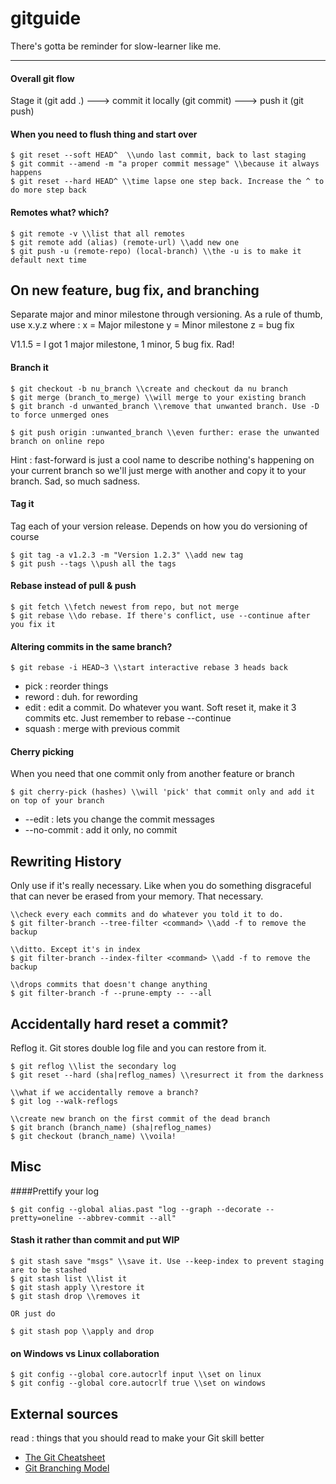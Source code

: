 # gitguide

There's gotta be reminder for slow-learner like me.

---
#### Overall git flow
Stage it (git add .) ---> commit it locally (git commit) ---> push it (git push)

#### When you need to flush thing and start over
```
$ git reset --soft HEAD^  \\undo last commit, back to last staging
$ git commit --amend -m "a proper commit message" \\because it always happens
$ git reset --hard HEAD^ \\time lapse one step back. Increase the ^ to do more step back
```
#### Remotes what? which?
```
$ git remote -v \\list that all remotes
$ git remote add (alias) (remote-url) \\add new one
$ git push -u (remote-repo) (local-branch) \\the -u is to make it default next time
```
## On new feature, bug fix, and branching
Separate major and minor milestone through versioning. As a rule of thumb, use x.y.z where :
x = Major milestone
y = Minor milestone
z = bug fix

V1.1.5 = I got 1 major milestone, 1 minor, 5 bug fix. Rad!

#### Branch it

```
$ git checkout -b nu_branch \\create and checkout da nu branch
$ git merge (branch_to_merge) \\will merge to your existing branch
$ git branch -d unwanted_branch \\remove that unwanted branch. Use -D to force unmerged ones 

$ git push origin :unwanted_branch \\even further: erase the unwanted branch on online repo
```
Hint : fast-forward is just a cool name to describe nothing's happening on your current branch so we'll just merge with another and copy it to your branch. Sad, so much sadness.

#### Tag it
Tag each of your version release. Depends on how you do versioning of course
```
$ git tag -a v1.2.3 -m "Version 1.2.3" \\add new tag
$ git push --tags \\push all the tags
```
#### Rebase instead of pull & push
```
$ git fetch \\fetch newest from repo, but not merge
$ git rebase \\do rebase. If there's conflict, use --continue after you fix it
```
#### Altering commits in the same branch?
```
$ git rebase -i HEAD~3 \\start interactive rebase 3 heads back
```
+ pick : reorder things
+ reword : duh. for rewording
+ edit : edit a commit. Do whatever you want. Soft reset it, make it 3 commits etc. Just remember to rebase --continue
+ squash : merge with previous commit

#### Cherry picking
When you need that one commit only from another feature or branch
```
$ git cherry-pick (hashes) \\will 'pick' that commit only and add it on top of your branch
```
+ --edit : lets you change the commit messages
+ --no-commit : add it only, no commit

## Rewriting History
Only use if it's really necessary. Like when you do something disgraceful that can never be erased from your memory. That necessary.
```
\\check every each commits and do whatever you told it to do.
$ git filter-branch --tree-filter <command> \\add -f to remove the backup

\\ditto. Except it's in index
$ git filter-branch --index-filter <command> \\add -f to remove the backup

\\drops commits that doesn't change anything
$ git filter-branch -f --prune-empty -- --all
```

## Accidentally hard reset a commit?
Reflog it. Git stores double log file and you can restore from it.
```
$ git reflog \\list the secondary log
$ git reset --hard (sha|reflog_names) \\resurrect it from the darkness

\\what if we accidentally remove a branch?
$ git log --walk-reflogs

\\create new branch on the first commit of the dead branch
$ git branch (branch_name) (sha|reflog_names)
$ git checkout (branch_name) \\voila!
```

## Misc
####Prettify your log
```
$ git config --global alias.past "log --graph --decorate --pretty=oneline --abbrev-commit --all"
```
#### Stash it rather than commit and put WIP
```
$ git stash save "msgs" \\save it. Use --keep-index to prevent staging are to be stashed
$ git stash list \\list it
$ git stash apply \\restore it
$ git stash drop \\removes it

OR just do

$ git stash pop \\apply and drop
```
#### on Windows vs Linux collaboration
```
$ git config --global core.autocrlf input \\set on linux
$ git config --global core.autocrlf true \\set on windows
```
## External sources
read : things that you should read to make your Git skill better
+ [The Git Cheatsheet](http://ndpsoftware.com/git-cheatsheet.html)
+ [Git Branching Model](http://nvie.com/posts/a-successful-git-branching-model/)



